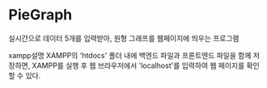 # PieGraph
실시간으로 데이터 5개를 입력받아, 원형 그래프를 웹페이지에 띄우는 프로그램

xampp설명
XAMPP의 'htdocs' 폴더 내에 백엔드 파일과 프론트엔드 파일을 함께 저장하면, XAMPP를 실행 후 웹 브라우저에서 'localhost'를 입력하여 웹 페이지를 확인할 수 있다.
